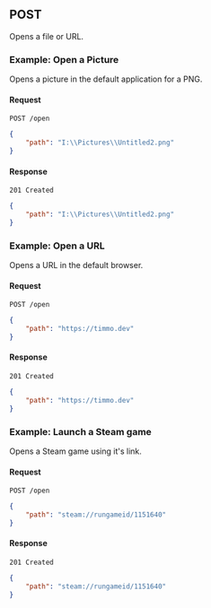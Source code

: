 ## POST

Opens a file or URL.

### Example: Open a Picture

Opens a picture in the default application for a PNG.

#### Request

`POST /open`

```json
{
    "path": "I:\\Pictures\\Untitled2.png"
}
```

#### Response

`201 Created`

```json
{
    "path": "I:\\Pictures\\Untitled2.png"
}
```
### Example: Open a URL

Opens a URL in the default browser.

#### Request

`POST /open`

```json
{
    "path": "https://timmo.dev"
}
```

#### Response

`201 Created`

```json
{
    "path": "https://timmo.dev"
}
```

### Example: Launch a Steam game

Opens a Steam game using it's link.

#### Request

`POST /open`

```json
{
    "path": "steam://rungameid/1151640"
}
```

#### Response

`201 Created`

```json
{
    "path": "steam://rungameid/1151640"
}
```
